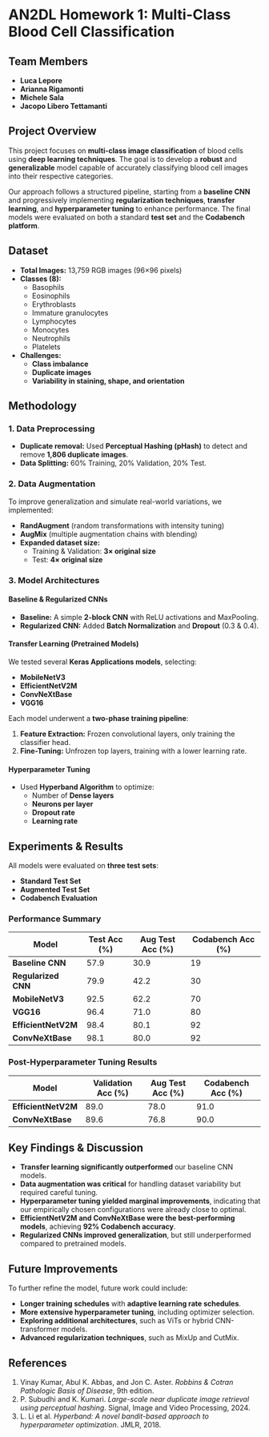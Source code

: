 # AN2DL Homework 1: Multi-Class Blood Cell Classification  

## Team Members  
- **Luca Lepore**  
- **Arianna Rigamonti**  
- **Michele Sala**  
- **Jacopo Libero Tettamanti**  

## Project Overview  
This project focuses on **multi-class image classification** of blood cells using **deep learning techniques**. The goal is to develop a **robust** and **generalizable** model capable of accurately classifying blood cell images into their respective categories.  

Our approach follows a structured pipeline, starting from a **baseline CNN** and progressively implementing **regularization techniques**, **transfer learning**, and **hyperparameter tuning** to enhance performance. The final models were evaluated on both a standard **test set** and the **Codabench platform**.  

## Dataset  
- **Total Images:** 13,759 RGB images (96×96 pixels)  
- **Classes (8):**  
  - Basophils  
  - Eosinophils  
  - Erythroblasts  
  - Immature granulocytes  
  - Lymphocytes  
  - Monocytes  
  - Neutrophils  
  - Platelets  
- **Challenges:**  
  - **Class imbalance**  
  - **Duplicate images**  
  - **Variability in staining, shape, and orientation**  

## Methodology  

### 1. Data Preprocessing  
- **Duplicate removal:** Used **Perceptual Hashing (pHash)** to detect and remove **1,806 duplicate images**.  
- **Data Splitting:** 60% Training, 20% Validation, 20% Test.  

### 2. Data Augmentation  
To improve generalization and simulate real-world variations, we implemented:  
- **RandAugment** (random transformations with intensity tuning)  
- **AugMix** (multiple augmentation chains with blending)  
- **Expanded dataset size:**  
  - Training & Validation: **3× original size**  
  - Test: **4× original size**  

### 3. Model Architectures  

#### **Baseline & Regularized CNNs**  
- **Baseline:** A simple **2-block CNN** with ReLU activations and MaxPooling.  
- **Regularized CNN:** Added **Batch Normalization** and **Dropout** (0.3 & 0.4).  

#### **Transfer Learning (Pretrained Models)**  
We tested several **Keras Applications models**, selecting:  
- **MobileNetV3**  
- **EfficientNetV2M**  
- **ConvNeXtBase**  
- **VGG16**  

Each model underwent a **two-phase training pipeline**:  
1. **Feature Extraction:** Frozen convolutional layers, only training the classifier head.  
2. **Fine-Tuning:** Unfrozen top layers, training with a lower learning rate.  

#### **Hyperparameter Tuning**  
- Used **Hyperband Algorithm** to optimize:  
  - Number of **Dense layers**  
  - **Neurons per layer**  
  - **Dropout rate**  
  - **Learning rate**  

## Experiments & Results  
All models were evaluated on **three test sets**:  
- **Standard Test Set**  
- **Augmented Test Set**  
- **Codabench Evaluation**  

### **Performance Summary**  
| Model | Test Acc (%) | Aug Test Acc (%) | Codabench Acc (%) |  
|--------|------------|----------------|----------------|  
| **Baseline CNN** | 57.9 | 30.9 | 19 |  
| **Regularized CNN** | 79.9 | 42.2 | 30 |  
| **MobileNetV3** | 92.5 | 62.2 | 70 |  
| **VGG16** | 96.4 | 71.0 | 80 |  
| **EfficientNetV2M** | 98.4 | 80.1 | 92 |  
| **ConvNeXtBase** | 98.1 | 80.0 | 92 |  

### **Post-Hyperparameter Tuning Results**  
| Model | Validation Acc (%) | Aug Test Acc (%) | Codabench Acc (%) |  
|--------|----------------|----------------|----------------|  
| **EfficientNetV2M** | 89.0 | 78.0 | 91.0 |  
| **ConvNeXtBase** | 89.6 | 76.8 | 90.0 |  

## Key Findings & Discussion  
- **Transfer learning significantly outperformed** our baseline CNN models.  
- **Data augmentation was critical** for handling dataset variability but required careful tuning.  
- **Hyperparameter tuning yielded marginal improvements**, indicating that our empirically chosen configurations were already close to optimal.  
- **EfficientNetV2M and ConvNeXtBase were the best-performing models**, achieving **92% Codabench accuracy**.  
- **Regularized CNNs improved generalization**, but still underperformed compared to pretrained models.  

## Future Improvements  
To further refine the model, future work could include:  
- **Longer training schedules** with **adaptive learning rate schedules**.  
- **More extensive hyperparameter tuning**, including optimizer selection.  
- **Exploring additional architectures**, such as ViTs or hybrid CNN-transformer models.  
- **Advanced regularization techniques**, such as MixUp and CutMix.  

## References  
1. Vinay Kumar, Abul K. Abbas, and Jon C. Aster. *Robbins & Cotran Pathologic Basis of Disease*, 9th edition.  
2. P. Subudhi and K. Kumari. *Large-scale near duplicate image retrieval using perceptual hashing*. Signal, Image and Video Processing, 2024.  
3. L. Li et al. *Hyperband: A novel bandit-based approach to hyperparameter optimization*. JMLR, 2018.  
